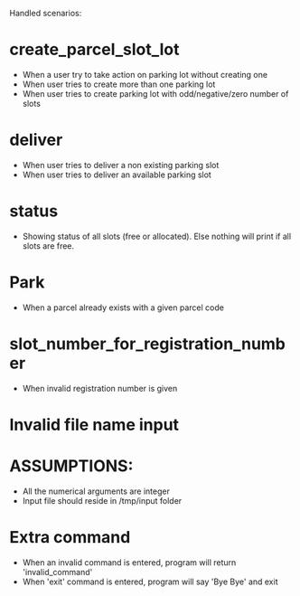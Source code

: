 Handled scenarios:

# create_parcel_slot_lot
- When a user try to take action on parking lot without creating one
- When user tries to create more than one parking lot 
- When user tries to create parking lot with odd/negative/zero number of slots

# deliver
- When user tries to deliver a non existing parking slot
- When user tries to deliver an available parking slot

# status
- Showing status of all slots (free or allocated). Else nothing will print if all slots are free.

# Park
- When a parcel already exists with a given parcel code

# slot_number_for_registration_number
- When invalid registration number is given

# Invalid file name input


# ASSUMPTIONS:
- All the numerical arguments are integer
- Input file should reside in /tmp/input folder

# Extra command
- When an invalid command is entered, program will return 'invalid_command'
- When 'exit' command is entered, program will say 'Bye Bye' and exit

